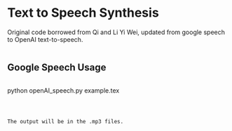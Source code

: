 # Text to Speech Synthesis #

Original code borrowed from Qi and Li Yi Wei, updated from google speech to OpenAI text-to-speech.

```
```
## Google Speech Usage ##
```
```
python openAI_speech.py example.tex

```



The output will be in the .mp3 files.
